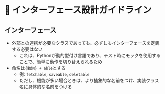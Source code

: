# 🔌 インターフェース設計ガイドライン

## インターフェース
- 外部との連携が必要なクラスであっても、必ずしもインターフェースを定義する必要はない
  - これは、Pythonが動的型付け言語であり、テスト時にモックを使用することで、簡単に動作を切り替えられるため
- 命名は`{動詞} + able`とする
  - 例: `fetchable`, `saveable`, `deletable`
  - ただし、機能が多い場合ときは、より抽象的な名前をつけ、実装クラス名に具体的な名前をつける